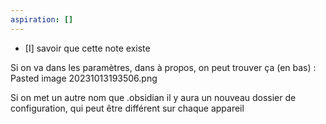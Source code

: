 ```yaml
---
aspiration: []
---
```

- [I] savoir que cette note existe

Si on va dans les paramètres, dans à propos, on peut trouver ça (en bas) : Pasted image 20231013193506.png

Si on met un autre nom que .obsidian il y aura un nouveau dossier de configuration, qui peut être différent sur chaque appareil
